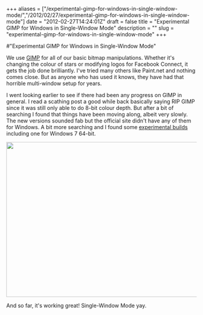 +++
aliases = ["/experimental-gimp-for-windows-in-single-window-mode/","/2012/02/27/experimental-gimp-for-windows-in-single-window-mode"]
date = "2012-02-27T14:24:01Z"
draft = false
title = "Experimental GIMP for Windows in Single-Window Mode"
description = ""
slug = "experimental-gimp-for-windows-in-single-window-mode"
+++

#"Experimental GIMP for Windows in Single-Window Mode"

We use <a href="http://www.gimp.org/">GIMP</a> for all of our basic bitmap manipulations. Whether it's changing the colour of stars or modifying logos for Facebook Connect, it gets the job done brilliantly. I've tried many others like Paint.net and nothing comes close. But as anyone who has used it knows, they have had that horrible multi-window setup for years.

I went looking earlier to see if there had been any progress on GIMP in general. I read a scathing post a good while back basically saying RIP GIMP since it was still only able to do 8-bit colour depth. But after a bit of searching I found that things have been moving along, albeit very slowly. The new versions sounded fab but the official site didn't have any of them for Windows. A bit more searching and I found some <a href="http://graphicall.org/351">experimental builds</a> including one for Windows 7 64-bit.

<a href="https://s3-eu-west-1.amazonaws.com/conoroneill.net/wp-content/uploads/2012/02/gimp.png"><img class="alignnone size-large wp-image-602" title="gimp" src="https://s3-eu-west-1.amazonaws.com/conoroneill.net/wp-content/uploads/2012/02/gimp-1024x722.png" alt="" width="584" height="411" /></a>

And so far, it's working great! Single-Window Mode yay.